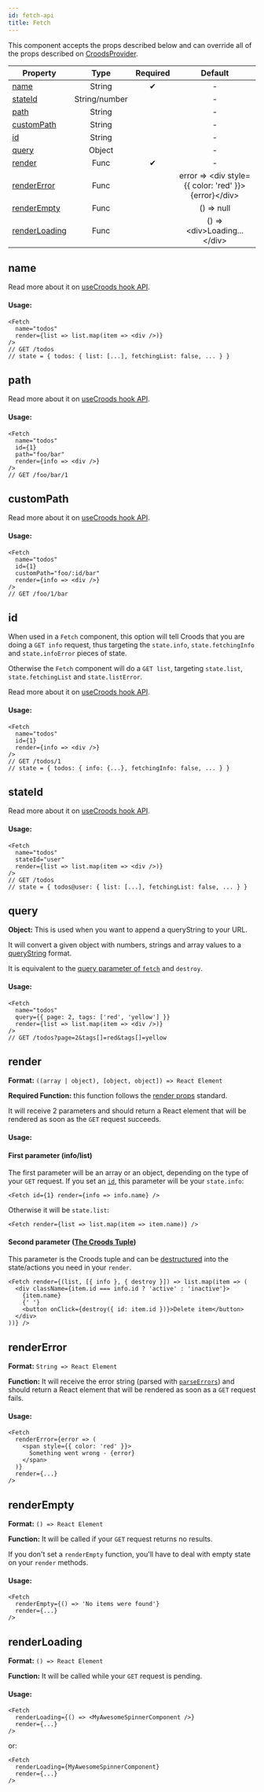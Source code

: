 ```yaml
---
id: fetch-api
title: Fetch
---
```


This component accepts the props described below and can override all of the props described on [CroodsProvider](/docs/croods-provider-api).

| Property                        |     Type      | Required |                        Default                        |
| ------------------------------- | :-----------: | :------: | :---------------------------------------------------: |
| [name](#name)                   |    String     |    ✔     |                           -                           |
| [stateId](#stateid)             | String/number |          |                           -                           |
| [path](#path)                   |    String     |          |                           -                           |
| [customPath](#custompath)       |    String     |          |                           -                           |
| [id](#id)                       |    String     |          |                           -                           |
| [query](#query)                 |    Object     |          |                           -                           |
| [render](#render)               |     Func      |    ✔     |                           -                           |
| [renderError](#rendererror)     |     Func      |          | error => <div style={{ color: 'red' }}>{error}\</div> |
| [renderEmpty](#renderempty)     |     Func      |          |                      () => null                       |
| [renderLoading](#renderloading) |     Func      |          |             () => \<div>Loading...\</div>             |

## name

Read more about it on [useCroods hook API](/docs/use-croods-api#name).

#### Usage:

```
<Fetch
  name="todos"
  render={list => list.map(item => <div />)}
/>
// GET /todos
// state = { todos: { list: [...], fetchingList: false, ... } }
```

## path

Read more about it on [useCroods hook API](/docs/use-croods-api#path).

#### Usage:

```
<Fetch
  name="todos"
  id={1}
  path="foo/bar"
  render={info => <div />}
/>
// GET /foo/bar/1
```

## customPath

Read more about it on [useCroods hook API](/docs/use-croods-api#custompath).

#### Usage:

```
<Fetch
  name="todos"
  id={1}
  customPath="foo/:id/bar"
  render={info => <div />}
/>
// GET /foo/1/bar
```

## id

When used in a `Fetch` component, this option will tell Croods that you are doing a `GET info` request, thus targeting the `state.info`, `state.fetchingInfo` and `state.infoError` pieces of state.

Otherwise the `Fetch` component will do a `GET list`, targeting `state.list`, `state.fetchingList` and `state.listError`.

Read more about it on [useCroods hook API](/docs/use-croods-api#id).

#### Usage:

```
<Fetch
  name="todos"
  id={1}
  render={info => <div />}
/>
// GET /todos/1
// state = { todos: { info: {...}, fetchingInfo: false, ... } }
```

## stateId

Read more about it on [useCroods hook API](/docs/use-croods-api#stateid).

#### Usage:

```
<Fetch
  name="todos"
  stateId="user"
  render={list => list.map(item => <div />)}
/>
// GET /todos
// state = { todos@user: { list: [...], fetchingList: false, ... } }
```

## query

**Object:** This is used when you want to append a queryString to your URL.

It will convert a given object with numbers, strings and array values to a [queryString](https://en.wikipedia.org/wiki/Query_string) format.

It is equivalent to the [query parameter of `fetch`](/docs/the-actions#fetch) and `destroy`.

#### Usage:

```
<Fetch
  name="todos"
  query={{ page: 2, tags: ['red', 'yellow'] }}
  render={list => list.map(item => <div />)}
/>
// GET /todos?page=2&tags[]=red&tags[]=yellow
```

## render

**Format:** `((array | object), [object, object]) => React Element`

**Required Function:** this function follows the [render props](https://reactjs.org/docs/render-props.html) standard.

It will receive 2 parameters and should return a React element that will be rendered as soon as the `GET` request succeeds.

#### Usage:

#### First parameter (info/list)

The first parameter will be an array or an object, depending on the type of your `GET` request. If you set an [`id`](#id), this parameter will be your `state.info`:

```
<Fetch id={1} render={info => info.name} />
```

Otherwise it will be `state.list`:

```
<Fetch render={list => list.map(item => item.name)} />
```

#### Second parameter ([The Croods Tuple](/docs/main-concepts#the-croods-tuple))

This parameter is the Croods tuple and can be [destructured](http://exploringjs.com/es6/ch_destructuring.html#_object-destructuring) into the state/actions you need in your `render`.

```
<Fetch render={(list, [{ info }, { destroy }]) => list.map(item => (
  <div className={item.id === info.id ? 'active' : 'inactive'}>
    {item.name}
    {' '}
    <button onClick={destroy({ id: item.id })}>Delete item</button>
  </div>
))} />
```

## renderError

**Format:** `String => React Element`

**Function:** It will receive the error string (parsed with [`parseErrors`](/docs/croods-provider-api#parseerrors)) and should return a React element that will be rendered as soon as a `GET` request fails.

#### Usage:

```
<Fetch
  renderError={error => (
    <span style={{ color: 'red' }}>
      Something went wrong - {error}
    </span>
  )}
  render={...}
/>
```

## renderEmpty

**Format:** `() => React Element`

**Function:** It will be called if your `GET` request returns no results.

If you don't set a `renderEmpty` function, you'll have to deal with empty state on your `render` methods.

#### Usage:

```
<Fetch
  renderEmpty={() => 'No items were found'}
  render={...}
/>
```

## renderLoading

**Format:** `() => React Element`

**Function:** It will be called while your `GET` request is pending.

#### Usage:

```
<Fetch
  renderLoading={() => <MyAwesomeSpinnerComponent />}
  render={...}
/>
```

or:

```
<Fetch
  renderLoading={MyAwesomeSpinnerComponent}
  render={...}
/>
```
